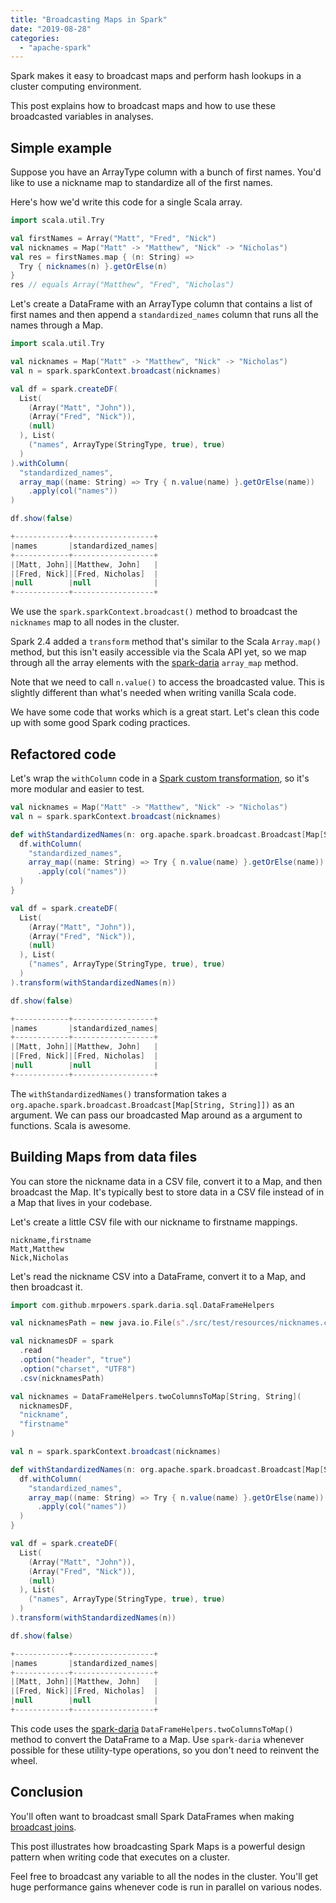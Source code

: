```yaml
---
title: "Broadcasting Maps in Spark"
date: "2019-08-28"
categories: 
  - "apache-spark"
---
```


Spark makes it easy to broadcast maps and perform hash lookups in a cluster computing environment.

This post explains how to broadcast maps and how to use these broadcasted variables in analyses.

## Simple example

Suppose you have an ArrayType column with a bunch of first names. You'd like to use a nickname map to standardize all of the first names.

Here's how we'd write this code for a single Scala array.

```scala
import scala.util.Try

val firstNames = Array("Matt", "Fred", "Nick")
val nicknames = Map("Matt" -> "Matthew", "Nick" -> "Nicholas")
val res = firstNames.map { (n: String) =>
  Try { nicknames(n) }.getOrElse(n)
}
res // equals Array("Matthew", "Fred", "Nicholas")
```

Let's create a DataFrame with an ArrayType column that contains a list of first names and then append a `standardized_names` column that runs all the names through a Map.

```scala
import scala.util.Try

val nicknames = Map("Matt" -> "Matthew", "Nick" -> "Nicholas")
val n = spark.sparkContext.broadcast(nicknames)

val df = spark.createDF(
  List(
    (Array("Matt", "John")),
    (Array("Fred", "Nick")),
    (null)
  ), List(
    ("names", ArrayType(StringType, true), true)
  )
).withColumn(
  "standardized_names",
  array_map((name: String) => Try { n.value(name) }.getOrElse(name))
    .apply(col("names"))
)

df.show(false)

+------------+------------------+
|names       |standardized_names|
+------------+------------------+
|[Matt, John]|[Matthew, John]   |
|[Fred, Nick]|[Fred, Nicholas]  |
|null        |null              |
+------------+------------------+
```

We use the `spark.sparkContext.broadcast()` method to broadcast the `nicknames` map to all nodes in the cluster.

Spark 2.4 added a `transform` method that's similar to the Scala `Array.map()` method, but this isn't easily accessible via the Scala API yet, so we map through all the array elements with the [spark-daria](https://github.com/MrPowers/spark-daria/) `array_map` method.

Note that we need to call `n.value()` to access the broadcasted value. This is slightly different than what's needed when writing vanilla Scala code.

We have some code that works which is a great start. Let's clean this code up with some good Spark coding practices.

## Refactored code

Let's wrap the `withColumn` code in a [Spark custom transformation](https://medium.com/@mrpowers/chaining-custom-dataframe-transformations-in-spark-a39e315f903c), so it's more modular and easier to test.

```scala
val nicknames = Map("Matt" -> "Matthew", "Nick" -> "Nicholas")
val n = spark.sparkContext.broadcast(nicknames)

def withStandardizedNames(n: org.apache.spark.broadcast.Broadcast[Map[String, String]])(df: DataFrame) = {
  df.withColumn(
    "standardized_names",
    array_map((name: String) => Try { n.value(name) }.getOrElse(name))
      .apply(col("names"))
  )
}

val df = spark.createDF(
  List(
    (Array("Matt", "John")),
    (Array("Fred", "Nick")),
    (null)
  ), List(
    ("names", ArrayType(StringType, true), true)
  )
).transform(withStandardizedNames(n))

df.show(false)

+------------+------------------+
|names       |standardized_names|
+------------+------------------+
|[Matt, John]|[Matthew, John]   |
|[Fred, Nick]|[Fred, Nicholas]  |
|null        |null              |
+------------+------------------+
```

The `withStandardizedNames()` transformation takes a `org.apache.spark.broadcast.Broadcast[Map[String, String]])` as an argument. We can pass our broadcasted Map around as a argument to functions. Scala is awesome.

## Building Maps from data files

You can store the nickname data in a CSV file, convert it to a Map, and then broadcast the Map. It's typically best to store data in a CSV file instead of in a Map that lives in your codebase.

Let's create a little CSV file with our nickname to firstname mappings.

```
nickname,firstname
Matt,Matthew
Nick,Nicholas
```

Let's read the nickname CSV into a DataFrame, convert it to a Map, and then broadcast it.

```scala
import com.github.mrpowers.spark.daria.sql.DataFrameHelpers

val nicknamesPath = new java.io.File(s"./src/test/resources/nicknames.csv").getCanonicalPath

val nicknamesDF = spark
  .read
  .option("header", "true")
  .option("charset", "UTF8")
  .csv(nicknamesPath)

val nicknames = DataFrameHelpers.twoColumnsToMap[String, String](
  nicknamesDF,
  "nickname",
  "firstname"
)

val n = spark.sparkContext.broadcast(nicknames)

def withStandardizedNames(n: org.apache.spark.broadcast.Broadcast[Map[String, String]])(df: DataFrame) = {
  df.withColumn(
    "standardized_names",
    array_map((name: String) => Try { n.value(name) }.getOrElse(name))
      .apply(col("names"))
  )
}

val df = spark.createDF(
  List(
    (Array("Matt", "John")),
    (Array("Fred", "Nick")),
    (null)
  ), List(
    ("names", ArrayType(StringType, true), true)
  )
).transform(withStandardizedNames(n))

df.show(false)

+------------+------------------+
|names       |standardized_names|
+------------+------------------+
|[Matt, John]|[Matthew, John]   |
|[Fred, Nick]|[Fred, Nicholas]  |
|null        |null              |
+------------+------------------+
```

This code uses the [spark-daria](https://github.com/MrPowers/spark-daria) `DataFrameHelpers.twoColumnsToMap()` method to convert the DataFrame to a Map. Use `spark-daria` whenever possible for these utility-type operations, so you don't need to reinvent the wheel.

## Conclusion

You'll often want to broadcast small Spark DataFrames when making [broadcast joins](https://mungingdata.com/apache-spark/broadcast-joins/).

This post illustrates how broadcasting Spark Maps is a powerful design pattern when writing code that executes on a cluster.

Feel free to broadcast any variable to all the nodes in the cluster. You'll get huge performance gains whenever code is run in parallel on various nodes.
